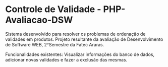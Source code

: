 # Controle de Validade - PHP- Avaliacao-DSW
Sistema desenvolvido para resolver os problemas de ordenação de validades em produtos. Projeto resultante da avaliação de Desenvolvimento de Software WEB, 2°Semestre da Fatec Araras.

Funcionalidades existentes: Visualizar informações do banco de dados, adicionar novas validades e fazer a exclusão das mesmas.
